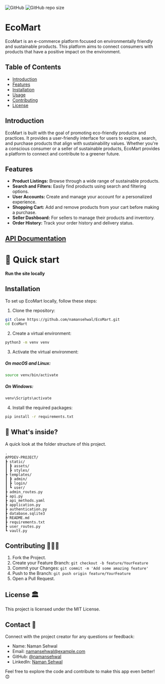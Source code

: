 ![GitHub](https://img.shields.io/github/license/namansehwal/EcoMart)
![GitHub repo size](https://img.shields.io/github/repo-size/namansehwal/EcoMart)

# EcoMart

EcoMart is an e-commerce platform focused on environmentally friendly and sustainable products. This platform aims to connect consumers with products that have a positive impact on the environment.

## Table of Contents

- [Introduction](#introduction)
- [Features](#features)
- [Installation](#installation)
- [Usage](#usage)
- [Contributing](#contributing)
- [License](#license)

## Introduction

EcoMart is built with the goal of promoting eco-friendly products and practices. It provides a user-friendly interface for users to explore, search, and purchase products that align with sustainability values. Whether you're a conscious consumer or a seller of sustainable products, EcoMart provides a platform to connect and contribute to a greener future.

## Features

- **Product Listings:** Browse through a wide range of sustainable products.
- **Search and Filters:** Easily find products using search and filtering options.
- **User Accounts:** Create and manage your account for a personalized experience.
- **Shopping Cart:** Add and remove products from your cart before making a purchase.
- **Seller Dashboard:** For sellers to manage their products and inventory.
- **Order History:** Track your order history and delivery status.

## [API Documentation](https://github.com/namansehwal/EcoMart/blob/main/api_documentation.md)

# :rocket: Quick start

**Run the site locally**

## Installation

To set up EcoMart locally, follow these steps:

1. Clone the repository:

```bash
git clone https://github.com/namansehwal/EcoMart.git
cd EcoMart
```
2. Create a virtual environment:

```bash
python3 -m venv venv
```
3. Activate the virtual environment:
##### On macOS and Linux:

```bash
source venv/bin/activate
```
##### On Windows:

```bash
venv\Scripts\activate
```
4. Install the required packages:

```bash
pip install -r requirements.txt
```

## :open_file_folder: What's inside?

A quick look at the folder structure of this project.

    .
    APPDEV-PROJECT/
    ┣ static/
    ┃ ┣ assets/
    ┃ ┣ styles/
    ┣ templates/
    ┃ ┣ admin/
    ┃ ┣ login/
    ┃ ┗ user/
    ┣ admin_routes.py
    ┣ api.py
    ┣ api_methods.yaml
    ┣ application.py
    ┣ authentication.py
    ┣ database.sqlite3
    ┣ README.md
    ┣ requirements.txt
    ┣ user_routes.py
    ┗ vault.py

## Contributing 🧑‍🤝‍🧑

1. Fork the Project.
2. Create your Feature Branch: `git checkout -b feature/YourFeature`
3. Commit your Changes: `git commit -m 'Add some amazing feature'`
4. Push to the Branch: `git push origin feature/YourFeature`
5. Open a Pull Request.

## License 🏛️

This project is licensed under the MIT License.

## Contact 🤙

Connect with the project creator for any questions or feedback:

- Name: Naman Sehwal
- Email: namansehwal@example.com
- GitHub: [@namansehwal](https://github.com/namansehwal)
- LinkedIn: [Naman Sehwal](https://www.linkedin.com/in/namansehwal/)

Feel free to explore the code and contribute to make this app even better! 😊
